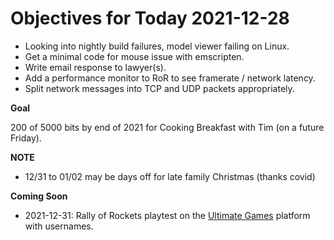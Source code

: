 # Objectives for Today 2021-12-28

- Looking into nightly build failures, model viewer failing on Linux.
- Get a minimal code for mouse issue with emscripten.
- Write email response to lawyer(s).
- Add a performance monitor to RoR to see framerate / network latency.
- Split network messages into TCP and UDP packets appropriately.

**Goal**

200 of 5000 bits by end of 2021 for Cooking Breakfast with Tim (on a future Friday).

**NOTE**

- 12/31 to 01/02 may be days off for late family Christmas (thanks covid)

**Coming Soon**

- 2021-12-31: Rally of Rockets playtest on the [Ultimate Games](https://ultimate.games/) platform with usernames.
